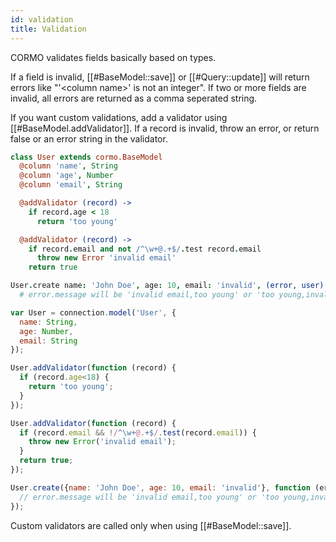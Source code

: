 ```yaml
---
id: validation
title: Validation
---
```


CORMO validates fields basically based on types.

If a field is invalid, [[#BaseModel::save]] or [[#Query::update]] will return errors like "'&lt;column name&gt;' is not an integer".
If two or more fields are invalid, all errors are returned as a comma seperated string.

If you want custom validations, add a validator using [[#BaseModel.addValidator]].
If a record is invalid, throw an error, or return false or an error string in the validator.

```coffeescript
class User extends cormo.BaseModel
  @column 'name', String
  @column 'age', Number
  @column 'email', String

  @addValidator (record) ->
    if record.age < 18
      return 'too young'

  @addValidator (record) ->
    if record.email and not /^\w+@.+$/.test record.email
      throw new Error 'invalid email'
    return true

User.create name: 'John Doe', age: 10, email: 'invalid', (error, user) ->
  # error.message will be 'invalid email,too young' or 'too young,invalid email'
```
```javascript
var User = connection.model('User', {
  name: String,
  age: Number,
  email: String
});

User.addValidator(function (record) {
  if (record.age<18) {
    return 'too young';
  }
});

User.addValidator(function (record) {
  if (record.email && !/^\w+@.+$/.test(record.email)) {
    throw new Error('invalid email');
  }
  return true;
});

User.create({name: 'John Doe', age: 10, email: 'invalid'}, function (error, user) {
  // error.message will be 'invalid email,too young' or 'too young,invalid email'
});
```

Custom validators are called only when using [[#BaseModel::save]].
